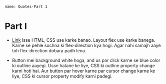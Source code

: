 ```ngMeta
name: Quotes-Part 1
```

# Part I
- [Link](https://codepen.io/navgurukul/full/LbBKaX) Isse HTML, CSS use karke banao. Layout flex use karke banega. Karne se pehle sochna ki flex-direction kya hogi. Agar nahi samajh aaye toh flex-direction dobara padh lena.

- Button mei background white hoga, and us par click karne se blue color ki outline aayegi. Usse hatane ke liye, CSS ki outline property change karni hoti hai. Aur button par hover karne par cursor change karne ke liye, CSS ki cursor property modify karni padegi.